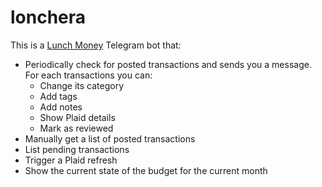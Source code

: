 # lonchera

This is a [Lunch Money](lunchmoney.app) Telegram bot that:

- Periodically check for posted transactions and sends you a message. For each transactions you can:
  - Change its category
  - Add tags
  - Add notes
  - Show Plaid details
  - Mark as reviewed
- Manually get a list of posted transactions
- List pending transactions
- Trigger a Plaid refresh
- Show the current state of the budget for the current month
